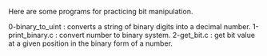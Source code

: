 Here are some programs for practicing bit manipulation.

0-binary_to_uint : converts a string of binary digits into a decimal number.
1-print_binary.c : convert number to binary system.
2-get_bit.c : get bit value at a given position in the binary form of a number.
